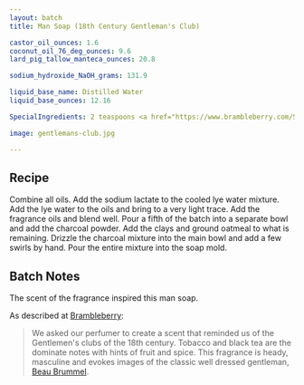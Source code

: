 ```yaml
---
layout: batch
title: Man Soap (18th Century Gentleman's Club)

castor_oil_ounces: 1.6
coconut_oil_76_deg_ounces: 9.6
lard_pig_tallow_manteca_ounces: 20.8

sodium_hydroxide_NaOH_grams: 131.9

liquid_base_name: Distilled Water
liquid_base_ounces: 12.16

SpecialIngredients: 2 teaspoons <a href="https://www.brambleberry.com/Sodium-Lactate-P5127.aspx">sodium lactate</a>, 30 grams lightly ground oatmeal, 2 teaspoons <a href="http://amzn.to/1mO82Mu">Indian healing clay powder (calcium bentonite)</a>, 1 teaspoon <a href="http://amzn.to/1P0vxbg">Moroccan red clay powder</a>, &frac12; tablespoon <a href="http://amzn.to/1P0vJan">coarse sodium bentonite clay</a>, 1 teaspoon <a href="http://amzn.to/1P0vDQ6">hardwood activated charcoal powder</a>,  &frac12; oz. <a href="https://www.brambleberry.com/Beau-Brummel-Cybilla-Fragrance-Oil-P3358.aspx">beau brummel cybilla fragrance oil</a>.

image: gentlemans-club.jpg

---
```


## Recipe
Combine all oils. Add the sodium lactate to the cooled lye water mixture.  Add the lye water to the oils and bring to a very light trace. Add the fragrance oils and blend well. Pour a fifth of the batch into a separate bowl and add the charcoal powder. Add the clays and ground oatmeal to what is remaining. Drizzle the charcoal mixture into the main bowl and add a few swirls by hand. Pour the entire mixture into the soap mold. 

## Batch Notes
The scent of the fragrance inspired this man soap.

As described at [Brambleberry](https://www.brambleberry.com/Beau-Brummel-Cybilla-Fragrance-Oil-P3358.aspx):

> We asked our perfumer to create a scent that reminded us of the Gentlemen's clubs of the 18th century. Tobacco and black tea are the dominate notes with hints of fruit and  spice. This fragrance is heady, masculine and evokes images of the classic well dressed gentleman, [Beau Brummel](https://en.wikipedia.org/wiki/Beau_Brummell).
